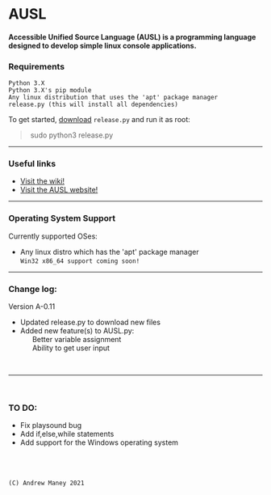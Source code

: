 # AUSL
#### Accessible Unified Source Language (AUSL) is a programming language designed to develop simple linux console applications.

### Requirements
```
Python 3.X
Python 3.X's pip module
Any linux distribution that uses the 'apt' package manager
release.py (this will install all dependencies)
```

To get started, [download](https://github.com/MEMESCOEP/AUSL/blob/main/release.py) 
```release.py```
and run it as root:

>&nbsp;sudo python3 release.py&nbsp;

---



### Useful links
- [Visit the wiki!](https://github.com/MEMESCOEP/AUSL/wiki)
- [Visit the AUSL website!](https://memescoep.github.io/AUSL/)


---
### Operating System Support
Currently supported OSes:
- Any linux distro which has the 'apt' package manager
<br>```Win32 x86_64 support coming soon!```


---



### Change log:
Version A-0.11
- Updated release.py to download new files
- Added new feature(s) to AUSL.py:<br>
&nbsp;&nbsp;&nbsp;&nbsp;&nbsp;&nbsp;Better variable assignment<br>
&nbsp;&nbsp;&nbsp;&nbsp;&nbsp;&nbsp;Ability to get user input

<br>

---

<br>

### TO DO:
- Fix playsound bug
- Add if,else,while statements
- Add support for the Windows operating system



<br><br><br>```(C) Andrew Maney 2021```


